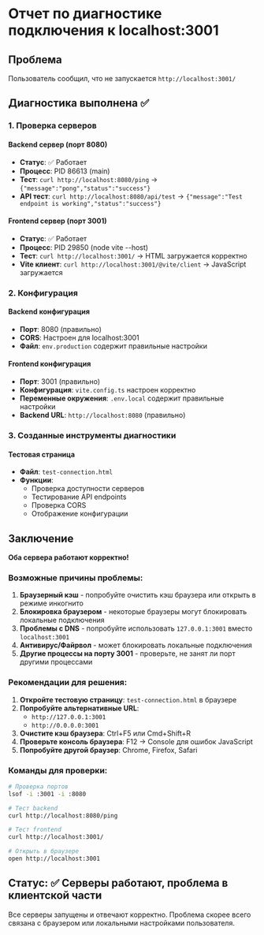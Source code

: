 # Отчет по диагностике подключения к localhost:3001

## Проблема
Пользователь сообщил, что не запускается `http://localhost:3001/`

## Диагностика выполнена ✅

### 1. Проверка серверов

#### Backend сервер (порт 8080)
- **Статус**: ✅ Работает
- **Процесс**: PID 86613 (main)
- **Тест**: `curl http://localhost:8080/ping` → `{"message":"pong","status":"success"}`
- **API тест**: `curl http://localhost:8080/api/test` → `{"message":"Test endpoint is working","status":"success"}`

#### Frontend сервер (порт 3001)
- **Статус**: ✅ Работает
- **Процесс**: PID 29850 (node vite --host)
- **Тест**: `curl http://localhost:3001/` → HTML загружается корректно
- **Vite клиент**: `curl http://localhost:3001/@vite/client` → JavaScript загружается

### 2. Конфигурация

#### Backend конфигурация
- **Порт**: 8080 (правильно)
- **CORS**: Настроен для localhost:3001
- **Файл**: `env.production` содержит правильные настройки

#### Frontend конфигурация
- **Порт**: 3001 (правильно)
- **Конфигурация**: `vite.config.ts` настроен корректно
- **Переменные окружения**: `.env.local` содержит правильные настройки
- **Backend URL**: `http://localhost:8080` (правильно)

### 3. Созданные инструменты диагностики

#### Тестовая страница
- **Файл**: `test-connection.html`
- **Функции**:
  - Проверка доступности серверов
  - Тестирование API endpoints
  - Проверка CORS
  - Отображение конфигурации

## Заключение

**Оба сервера работают корректно!**

### Возможные причины проблемы:

1. **Браузерный кэш** - попробуйте очистить кэш браузера или открыть в режиме инкогнито
2. **Блокировка браузером** - некоторые браузеры могут блокировать локальные подключения
3. **Проблемы с DNS** - попробуйте использовать `127.0.0.1:3001` вместо `localhost:3001`
4. **Антивирус/Файрвол** - может блокировать локальные подключения
5. **Другие процессы на порту 3001** - проверьте, не занят ли порт другими процессами

### Рекомендации для решения:

1. **Откройте тестовую страницу**: `test-connection.html` в браузере
2. **Попробуйте альтернативные URL**:
   - `http://127.0.0.1:3001`
   - `http://0.0.0.0:3001`
3. **Очистите кэш браузера**: Ctrl+F5 или Cmd+Shift+R
4. **Проверьте консоль браузера**: F12 → Console для ошибок JavaScript
5. **Попробуйте другой браузер**: Chrome, Firefox, Safari

### Команды для проверки:

```bash
# Проверка портов
lsof -i :3001 -i :8080

# Тест backend
curl http://localhost:8080/ping

# Тест frontend
curl http://localhost:3001/

# Открыть в браузере
open http://localhost:3001
```

## Статус: ✅ Серверы работают, проблема в клиентской части

Все серверы запущены и отвечают корректно. Проблема скорее всего связана с браузером или локальными настройками пользователя.
